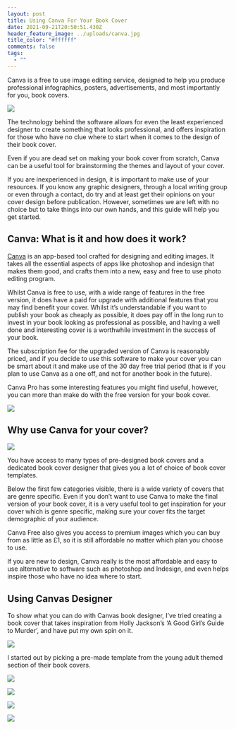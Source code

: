 ```yaml
---
layout: post
title: Using Canva For Your Book Cover
date: 2021-09-21T20:50:51.430Z
header_feature_image: ../uploads/canva.jpg
title_color: "#ffffff"
comments: false
tags:
  - ""
---
```

<!--StartFragment-->

Canva is a free to use image editing service, designed to help you produce professional infographics, posters, advertisements, and most importantly for you, book covers.

![](../uploads/canva2.jpg)

The technology behind the software allows for even the least experienced designer to create something that looks professional, and offers inspiration for those who have no clue where to start when it comes to the design of their book cover. 

Even if you are dead set on making your book cover from scratch, Canva can be a useful tool for brainstorming the themes and layout of your cover.

If you are inexperienced in design, it is important to make use of your resources. If you know any graphic designers, through a local writing group or even through a contact, do try and at least get their opinions on your cover design before publication. However, sometimes we are left with no choice but to take things into our own hands, and this guide will help you get started.

## Canva: What is it and how does it work?

[Canva](https://www.canva.com/learn/design/) is an app-based tool crafted for designing and editing images. It takes all the essential aspects of apps like photoshop and indesign that makes them good, and crafts them into a new, easy and free to use photo editing program.

Whilst Canva is free to use, with a wide range of features in the free version, it does have a paid for upgrade with additional features that you may find benefit your cover. Whilst it’s understandable if you want to publish your book as cheaply as possible, it does pay off in the long run to invest in your book looking as professional as possible, and having a well done and interesting cover is a worthwhile investment in the success of your book.

The subscription fee for the upgraded version of Canva is reasonably priced, and if you decide to use this software to make your cover you can be smart about it and make use of the 30 day free trial period (that is if you plan to use Canva as a one off, and not for another book in the future).

Canva Pro has some interesting features you might find useful, however, you can more than make do with the free version for your book cover.

![](../uploads/canva3.jpg)

## **Why use Canva for your cover?**

![](../uploads/canva4.jpg)

You have access to many types of pre-designed book covers and a dedicated book cover designer that gives you a lot of choice of book cover templates.

Below the first few categories visible, there is a wide variety of covers that are genre specific. Even if you don’t want to use Canva to make the final version of your book cover, it is a very useful tool to get inspiration for your cover which is genre specific, making sure your cover fits the target demographic of your audience. 

Canva Free also gives you access to premium images which you can buy from as little as £1, so it is still affordable no matter which plan you choose to use. 

If you are new to design, Canva really is the most affordable and easy to use alternative to software such as photoshop and Indesign, and even helps inspire those who have no idea where to start.

## Using Canvas Designer

To show what you can do with Canvas book designer, I’ve tried creating a book cover that takes inspiration from Holly Jackson’s ‘A Good Girl’s Guide to Murder’, and have put my own spin on it.

![](../uploads/canva5.jpg)

I started out by picking a pre-made template from the young adult themed section of their book covers.

![](../uploads/canva6.png)

![](../uploads/canva7.png)

![](../uploads/canva8.png)

![](../uploads/canva9.png)

<!--EndFragment-->